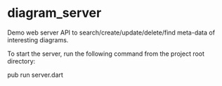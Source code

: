 # diagram_server

Demo web server API to search/create/update/delete/find meta-data of 
interesting diagrams. 

To start the server, run the following command from the project root directory:

pub run server.dart
